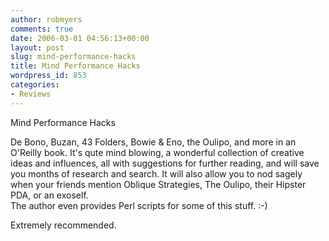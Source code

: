 ```yaml
---
author: robmyers
comments: true
date: 2006-03-01 04:56:13+00:00
layout: post
slug: mind-performance-hacks
title: Mind Performance Hacks
wordpress_id: 853
categories:
- Reviews
---
```


[](http://www.oreilly.com/catalog/mindperfhks/index.html) Mind Performance Hacks  
  
De Bono, Buzan, 43 Folders, Bowie & Eno, the Oulipo, and more in an O'Reilly book. It's qute mind blowing, a wonderful collection of creative ideas and influences, all with suggestions for further reading, and will save you months of research and search. It will also allow you to nod sagely when your friends mention Oblique Strategies, The Oulipo, their Hipster PDA, or an exoself.  
The author even provides Perl scripts for some of this stuff. :-)  
  
Extremely recommended.  


